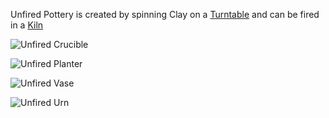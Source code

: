 
Unfired Pottery is created by spinning Clay on a [Turntable](turntable.md) and can be fired in a [Kiln](kiln.md)

![Unfired Crucible](block:betterwithmods:unfired_pottery)

![Unfired Planter](block:betterwithmods:unfired_pottery@1)

![Unfired Vase](block:betterwithmods:unfired_pottery@3)

![Unfired Urn](block:betterwithmods:unfired_pottery@2)
